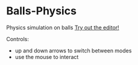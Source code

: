 # Balls-Physics
Physics simulation on balls
[Try out the editor!](https://akosseres.github.io/BallPhysics)

Controls:
* up and down arrows to switch between modes
* use the mouse to interact
